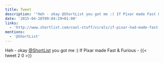 ```yaml
---
title: Tweet
description: '"Heh - okay @ShortList you got me :) If Pixar made Fast &amp; Furious - "'
date: '2015-04-28T09:04:29+01:00'
links:
  - 'http://www.shortlist.com/cool-stuff/virals/if-pixar-had-made-fast-furious-7'
mentions:
  - '@ShortList'
---
```

Heh - okay [@ShortList](https://twitter.com/@ShortList) you got me :) If Pixar made Fast &amp; Furious - 
      {{< tweet 2 0 >}}
    
